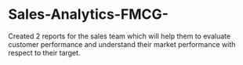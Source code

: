 # Sales-Analytics-FMCG-
Created 2 reports for the sales team which will help them to evaluate customer performance and understand their market performance with respect to their target.
